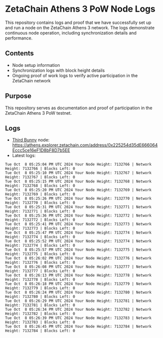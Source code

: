 # ZetaChain Athens 3 PoW Node Logs
This repository contains logs and proof that we have successfully set up and run a node on the ZetaChain Athens 3 network. The logs demonstrate continuous node operation, including synchronization details and performance.

## Contents
- Node setup information
- Synchronization logs with block height details
- Ongoing proof of work logs to verify active participation in the ZetaChain network

## Purpose
This repository serves as documentation and proof of participation in the ZetaChain Athens 3 PoW testnet.

## Logs

- [Third Bunny](https://thirdbunny.xyz/) node: https://athens.explorer.zetachain.com/address/0x225254d35dE666064Eccc5ce16eF1D8bF8D7b5EE
- Latest logs:
```
Tue Oct  8 05:25:04 PM UTC 2024 Your Node Height: 7132766 | Network Height: 7132766 | Blocks Left: 0
Tue Oct  8 05:25:10 PM UTC 2024 Your Node Height: 7132767 | Network Height: 7132767 | Blocks Left: 0
Tue Oct  8 05:25:15 PM UTC 2024 Your Node Height: 7132768 | Network Height: 7132768 | Blocks Left: 0
Tue Oct  8 05:25:20 PM UTC 2024 Your Node Height: 7132769 | Network Height: 7132769 | Blocks Left: 0
Tue Oct  8 05:25:26 PM UTC 2024 Your Node Height: 7132770 | Network Height: 7132770 | Blocks Left: 0
Tue Oct  8 05:25:31 PM UTC 2024 Your Node Height: 7132771 | Network Height: 7132771 | Blocks Left: 0
Tue Oct  8 05:25:36 PM UTC 2024 Your Node Height: 7132772 | Network Height: 7132772 | Blocks Left: 0
Tue Oct  8 05:25:41 PM UTC 2024 Your Node Height: 7132773 | Network Height: 7132773 | Blocks Left: 0
Tue Oct  8 05:25:47 PM UTC 2024 Your Node Height: 7132774 | Network Height: 7132774 | Blocks Left: 0
Tue Oct  8 05:25:52 PM UTC 2024 Your Node Height: 7132774 | Network Height: 7132774 | Blocks Left: 0
Tue Oct  8 05:25:57 PM UTC 2024 Your Node Height: 7132775 | Network Height: 7132775 | Blocks Left: 0
Tue Oct  8 05:26:02 PM UTC 2024 Your Node Height: 7132776 | Network Height: 7132776 | Blocks Left: 0
Tue Oct  8 05:26:08 PM UTC 2024 Your Node Height: 7132777 | Network Height: 7132777 | Blocks Left: 0
Tue Oct  8 05:26:13 PM UTC 2024 Your Node Height: 7132778 | Network Height: 7132778 | Blocks Left: 0
Tue Oct  8 05:26:18 PM UTC 2024 Your Node Height: 7132779 | Network Height: 7132779 | Blocks Left: 0
Tue Oct  8 05:26:24 PM UTC 2024 Your Node Height: 7132780 | Network Height: 7132780 | Blocks Left: 0
Tue Oct  8 05:26:29 PM UTC 2024 Your Node Height: 7132781 | Network Height: 7132781 | Blocks Left: 0
Tue Oct  8 05:26:34 PM UTC 2024 Your Node Height: 7132782 | Network Height: 7132782 | Blocks Left: 0
Tue Oct  8 05:26:39 PM UTC 2024 Your Node Height: 7132783 | Network Height: 7132783 | Blocks Left: 0
Tue Oct  8 05:26:45 PM UTC 2024 Your Node Height: 7132784 | Network Height: 7132784 | Blocks Left: 0
```
